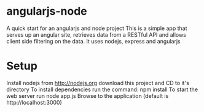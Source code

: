 # angularjs-node
A quick start for an angularjs and node project 
This is a simple app that serves up an angular site, retrieves data from a RESTful API 
and allows client side filtering on the data. It uses nodejs, express and angularjs
	
# Setup

Install nodejs from http://nodejs.org
download this project and CD to it's directory
To install dependencies run the command:
  npm install 
To start the web server run
  node app.js
Browse to the application (default is http://localhost:3000)

	
